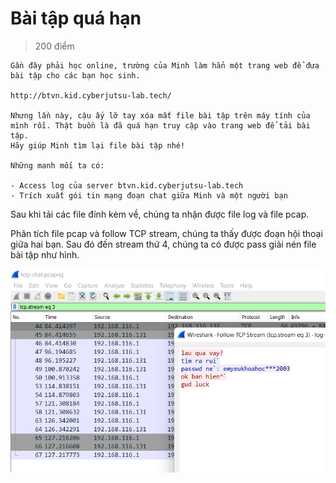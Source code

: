# **Bài tập quá hạn**
> 200 điểm 
```
Gần đây phải học online, trường của Minh làm hẳn một trang web để đưa bài tập cho các bạn học sinh.

http://btvn.kid.cyberjutsu-lab.tech/

Nhưng lần này, cậu ấy lỡ tay xóa mất file bài tập trên máy tính của mình rồi. Thật buồn là đã quá hạn truy cập vào trang web để tải bài tập.
Hãy giúp Minh tìm lại file bài tập nhé!

Những manh mối ta có:

- Access log của server btvn.kid.cyberjutsu-lab.tech
- Trích xuất gói tin mạng đoạn chat giữa Minh và một người bạn
```
Sau khi tải các file đính kèm về, chúng ta nhận được file log và file pcap.

Phân tích file pcap và follow TCP stream, chúng ta thấy được đoạn hội thoại giữa hai bạn. Sau đó đến stream thứ 4, chúng ta có được pass giải nén file bài tập như hình.

![](20220825170202.png)  

